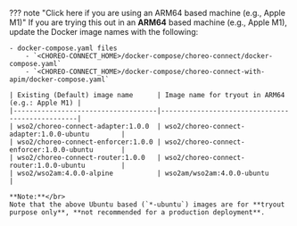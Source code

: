 
??? note "Click here if you are using an ARM64 based machine (e.g., Apple M1)"
    If you are trying this out in an **ARM64** based machine (e.g., Apple M1), update the Docker image names with the following:

    - docker-compose.yaml files
        - `<CHOREO-CONNECT_HOME>/docker-compose/choreo-connect/docker-compose.yaml`
        - `<CHOREO-CONNECT_HOME>/docker-compose/choreo-connect-with-apim/docker-compose.yaml`
    
    | Existing (Default) image name      | Image name for tryout in ARM64 (e.g.: Apple M1) |
    |------------------------------------|-------------------------------------------------|
    | wso2/choreo-connect-adapter:1.0.0  | wso2/choreo-connect-adapter:1.0.0-ubuntu        |
    | wso2/choreo-connect-enforcer:1.0.0 | wso2/choreo-connect-enforcer:1.0.0-ubuntu       |
    | wso2/choreo-connect-router:1.0.0   | wso2/choreo-connect-router:1.0.0-ubuntu         |
    | wso2/wso2am:4.0.0-alpine           | wso2am/wso2am:4.0.0-ubuntu                      |

    **Note:**</br>
    Note that the above Ubuntu based (`*-ubuntu`) images are for **tryout purpose only**, **not recommended for a production deployment**.
